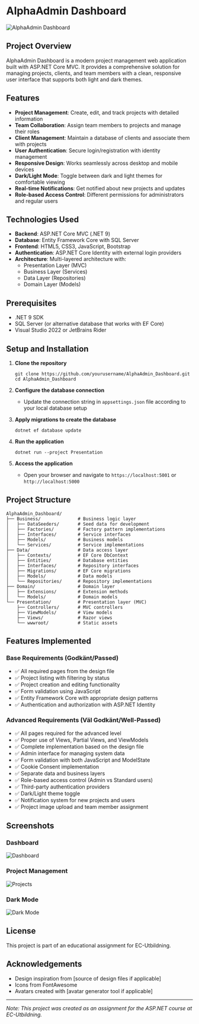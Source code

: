 # AlphaAdmin Dashboard

![AlphaAdmin Dashboard](Presentation/wwwroot/images/admin/dashboard-preview.png)

## Project Overview

AlphaAdmin Dashboard is a modern project management web application built with ASP.NET Core MVC. It provides a comprehensive solution for managing projects, clients, and team members with a clean, responsive user interface that supports both light and dark themes.

## Features

- **Project Management**: Create, edit, and track projects with detailed information
- **Team Collaboration**: Assign team members to projects and manage their roles
- **Client Management**: Maintain a database of clients and associate them with projects
- **User Authentication**: Secure login/registration with identity management
- **Responsive Design**: Works seamlessly across desktop and mobile devices
- **Dark/Light Mode**: Toggle between dark and light themes for comfortable viewing
- **Real-time Notifications**: Get notified about new projects and updates
- **Role-based Access Control**: Different permissions for administrators and regular users

## Technologies Used

- **Backend**: ASP.NET Core MVC (.NET 9)
- **Database**: Entity Framework Core with SQL Server
- **Frontend**: HTML5, CSS3, JavaScript, Bootstrap
- **Authentication**: ASP.NET Core Identity with external login providers
- **Architecture**: Multi-layered architecture with:
  - Presentation Layer (MVC)
  - Business Layer (Services)
  - Data Layer (Repositories)
  - Domain Layer (Models)

## Prerequisites

- .NET 9 SDK
- SQL Server (or alternative database that works with EF Core)
- Visual Studio 2022 or JetBrains Rider

## Setup and Installation

1. **Clone the repository**

   ```
   git clone https://github.com/yourusername/AlphaAdmin_Dashboard.git
   cd AlphaAdmin_Dashboard
   ```

2. **Configure the database connection**

   - Update the connection string in `appsettings.json` file according to your local database setup

3. **Apply migrations to create the database**

   ```
   dotnet ef database update
   ```

4. **Run the application**

   ```
   dotnet run --project Presentation
   ```

5. **Access the application**
   - Open your browser and navigate to `https://localhost:5001` or `http://localhost:5000`

## Project Structure

```
AlphaAdmin_Dashboard/
├── Business/              # Business logic layer
│   ├── DataSeeders/       # Seed data for development
│   ├── Factories/         # Factory pattern implementations
│   ├── Interfaces/        # Service interfaces
│   ├── Models/            # Business models
│   └── Services/          # Service implementations
├── Data/                  # Data access layer
│   ├── Contexts/          # EF Core DbContext
│   ├── Entities/          # Database entities
│   ├── Interfaces/        # Repository interfaces
│   ├── Migrations/        # EF Core migrations
│   ├── Models/            # Data models
│   └── Repositories/      # Repository implementations
├── Domain/                # Domain layer
│   ├── Extensions/        # Extension methods
│   └── Models/            # Domain models
└── Presentation/          # Presentation layer (MVC)
    ├── Controllers/       # MVC controllers
    ├── ViewModels/        # View models
    ├── Views/             # Razor views
    └── wwwroot/           # Static assets
```

## Features Implemented

### Base Requirements (Godkänt/Passed)

- ✅ All required pages from the design file
- ✅ Project listing with filtering by status
- ✅ Project creation and editing functionality
- ✅ Form validation using JavaScript
- ✅ Entity Framework Core with appropriate design patterns
- ✅ Authentication and authorization with ASP.NET Identity

### Advanced Requirements (Väl Godkänt/Well-Passed)

- ✅ All pages required for the advanced level
- ✅ Proper use of Views, Partial Views, and ViewModels
- ✅ Complete implementation based on the design file
- ✅ Admin interface for managing system data
- ✅ Form validation with both JavaScript and ModelState
- ✅ Cookie Consent implementation
- ✅ Separate data and business layers
- ✅ Role-based access control (Admin vs Standard users)
- ✅ Third-party authentication providers
- ✅ Dark/Light theme toggle
- ✅ Notification system for new projects and users
- ✅ Project image upload and team member assignment

## Screenshots

### Dashboard

![Dashboard](Presentation/wwwroot/images/admin/dashboard.png)

### Project Management

![Projects](Presentation/wwwroot/images/admin/projects.png)

### Dark Mode

![Dark Mode](Presentation/wwwroot/images/admin/dark-mode.png)

## License

This project is part of an educational assignment for EC-Utbildning.

## Acknowledgements

- Design inspiration from [source of design files if applicable]
- Icons from FontAwesome
- Avatars created with [avatar generator tool if applicable]

---

_Note: This project was created as an assignment for the ASP.NET course at EC-Utbildning._
